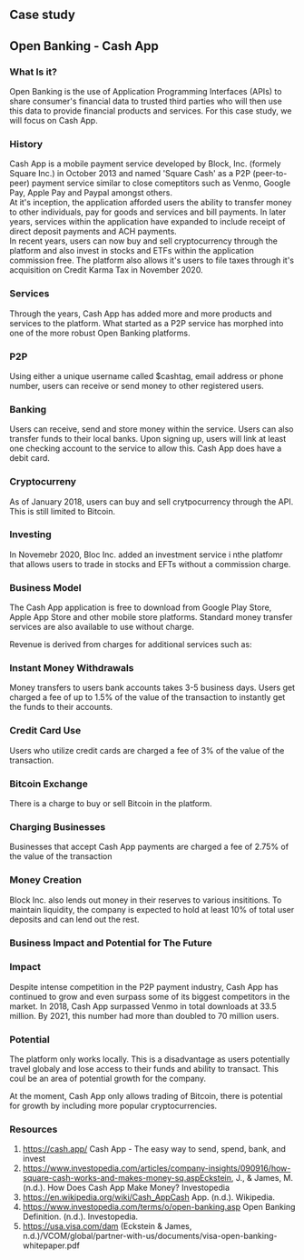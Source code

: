 ## **Case study**
## **Open Banking - Cash App**
 
 
### **What Is it?**
Open Banking is the use of Application Programming Interfaces (APIs) to share consumer's financial data to trusted third parties who will then use this data to provide financial products and services. For this case study, we will focus on Cash App.

### **History**
Cash App is a mobile payment service developed by Block, Inc. (formely Square Inc.) in October 2013 and named 'Square Cash' as a P2P (peer-to-peer) payment service similar to close comeptitors such as Venmo, Google Pay, Apple Pay and Paypal amongst others.<br>At it's inception, the application afforded users the ability to transfer money to other individuals, pay for goods and services and bill payments. In later years, services within the application have expanded to include receipt of direct deposit payments and ACH payments. <br>In recent years, users can now buy and sell  cryptocurrency through the platform and also invest in stocks and ETFs within the application commission free. The platform also allows it's users to file taxes through it's acquisition on Credit Karma Tax in November 2020.

### **Services**

Through the years, Cash App has added more and more products and services to the platform. What started as a P2P service has morphed into one of the more robust Open Banking platforms.

### P2P
Using either a unique username called $cashtag, email address or phone number, users can receive or send money to other registered users.

### Banking
 Users can receive, send and store money within the service. Users can also transfer funds to their local banks.  Upon signing up, users will link at least one checking account to the service to allow this. Cash App does have a debit card.

### Cryptocurreny
As of January 2018, users can buy and sell crytpocurrency through the API. This is still limited to Bitcoin.

### Investing
In Novemebr 2020, Bloc Inc. added an investment service i nthe platfomr that allows users to trade in stocks and EFTs without a commission charge.


### **Business Model**

The Cash App application is free to download from Google Play Store, Apple App Store and other mobile store platforms. Standard money transfer services are also available to use without charge. 

Revenue is derived from charges for additional services such as:<br>

### Instant Money Withdrawals
Money transfers to users bank accounts takes 3-5 business days. Users get charged a fee of up to 1.5% of the value of the transaction to instantly get the funds to their accounts. 
### Credit Card Use 
Users who utilize credit cards are charged a fee of 3% of the value of the transaction. 
### Bitcoin  Exchange
There is a charge to buy or sell Bitcoin in the platform. 
### Charging Businesses
Businesses that accept Cash App payments are charged a fee of 2.75% of the value of the transaction
### Money Creation
Block Inc. also lends out money in their reserves to various insititions. To maintain liquidity, the company is expected to hold at least 10% of total user deposits and can lend out the rest.<p>

### **Business Impact and Potential for The Future**
### Impact
Despite intense competition in the P2P  payment industry, Cash App has continued to grow and even surpass some of its biggest competitors in the market. In 2018, Cash App surpassed Venmo in total downloads at 33.5 million. By 2021, this number had more than doubled to 70 million users.

### Potential
The platform only works locally. This is a disadvantage as users potentially travel globaly and lose access to their funds and ability to transact. This coul be an area of potential growth for the company.

At the moment, Cash App only allows trading of Bitcoin, there is potential for growth by including more popular cryptocurrencies.


### **Resources**

1. https://cash.app/  Cash App - The easy way to send, spend, bank, and invest
2. https://www.investopedia.com/articles/company-insights/090916/how-square-cash-works-and-makes-money-sq.aspEckstein, J., & James, M. (n.d.). How Does Cash App Make Money? Investopedia 
3. https://en.wikipedia.org/wiki/Cash_AppCash App. (n.d.). Wikipedia.  
4. https://www.investopedia.com/terms/o/open-banking.asp Open Banking Definition. (n.d.). Investopedia. 
5. https://usa.visa.com/dam (Eckstein & James, n.d.)/VCOM/global/partner-with-us/documents/visa-open-banking-whitepaper.pdf